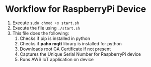 # Workflow for RaspberryPi Device

1.  Execute ```sudo chmod +x start.sh```
2.  Execute the file using ```./start.sh```
3.  This file does the following:
    1.  Checks if pip is installed in python
    2.  Checks if <b>paho mqtt</b> library is installed for python
    3.  Downloads root CA Certificate if not present
    4.  Captures the Unique Serial Number for RaspberryPi device
    5.  Runs AWS IoT application on device

